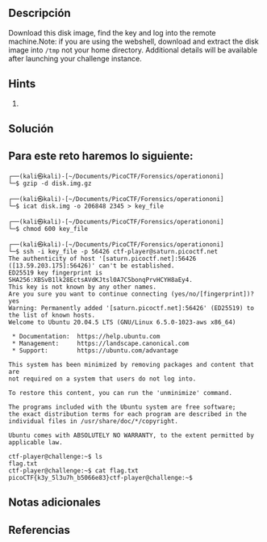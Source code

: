 ## **Descripción**
Download this disk image, find the key and log into the remote machine.Note: if you are using the webshell, download and extract the disk image into `/tmp` not your home directory.
Additional details will be available after launching your challenge instance.
## Hints
1. 
## **Solución** 
Para este reto haremos lo siguiente:
- 


```
┌──(kali㉿kali)-[~/Documents/PicoCTF/Forensics/operationoni]
└─$ gzip -d disk.img.gz                           

┌──(kali㉿kali)-[~/Documents/PicoCTF/Forensics/operationoni]
└─$ icat disk.img -o 206848 2345 > key_file            

┌──(kali㉿kali)-[~/Documents/PicoCTF/Forensics/operationoni]
└─$ chmod 600 key_file 

┌──(kali㉿kali)-[~/Documents/PicoCTF/Forensics/operationoni]
└─$ ssh -i key_file -p 56426 ctf-player@saturn.picoctf.net
The authenticity of host '[saturn.picoctf.net]:56426 ([13.59.203.175]:56426)' can't be established.
ED25519 key fingerprint is SHA256:XBSvB1lk28EctsAVdKJtsl0A7C5bonqPrvHCYH8aEy4.
This key is not known by any other names.
Are you sure you want to continue connecting (yes/no/[fingerprint])? yes
Warning: Permanently added '[saturn.picoctf.net]:56426' (ED25519) to the list of known hosts.
Welcome to Ubuntu 20.04.5 LTS (GNU/Linux 6.5.0-1023-aws x86_64)

 * Documentation:  https://help.ubuntu.com
 * Management:     https://landscape.canonical.com
 * Support:        https://ubuntu.com/advantage

This system has been minimized by removing packages and content that are
not required on a system that users do not log into.

To restore this content, you can run the 'unminimize' command.

The programs included with the Ubuntu system are free software;
the exact distribution terms for each program are described in the
individual files in /usr/share/doc/*/copyright.

Ubuntu comes with ABSOLUTELY NO WARRANTY, to the extent permitted by
applicable law.

ctf-player@challenge:~$ ls
flag.txt
ctf-player@challenge:~$ cat flag.txt
picoCTF{k3y_5l3u7h_b5066e83}ctf-player@challenge:~$ 

```

## **Notas adicionales**

## **Referencias**